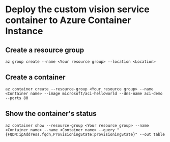 # Deploy the custom vision service container to Azure Container Instance

## Create a resource group
```
az group create --name <Your resource group> --location <Location>
```

## Create a container
```
az container create --resource-group <Your resource group> --name <Container name> --image microsoft/aci-helloworld --dns-name aci-demo --ports 80
```

## Show the container's status
```
az container show --resource-group <Your resource group> --name <Container name> --name <Container name> --query "{FQDN:ipAddress.fqdn,ProvisioningState:provisioningState}" --out table
```
